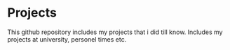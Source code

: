 # Projects
This github repository includes my projects that i did till know. 
Includes my projects at university, personel times etc.
